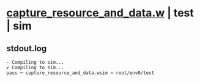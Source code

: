 # [capture_resource_and_data.w](../../../../examples/tests/valid/capture_resource_and_data.w) | test | sim

## stdout.log
```log
- Compiling to sim...
✔ Compiling to sim...
pass ─ capture_resource_and_data.wsim » root/env0/test
```

